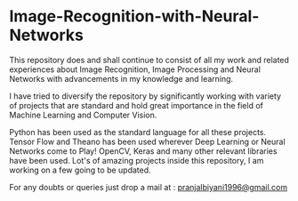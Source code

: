 # Image-Recognition-with-Neural-Networks

This repository does and shall continue to consist of all my work and related experiences about Image Recognition,
Image Processing and Neural Networks with advancements in my knowledge and learning. 

I have tried to diversify the repository by significantly working with variety of projects that are standard and hold
great importance in the field of Machine Learning and Computer Vision.

Python has been used as the standard language for all these projects. Tensor Flow and Theano has been used wherever Deep Learning 
or Neural Networks come to Play! OpenCV, Keras and many other relevant libraries have been used.
Lot's of amazing projects inside this repository, I am working on a few going to be updated.

For any doubts or queries just drop a mail at : pranjalbiyani1996@gmail.com
